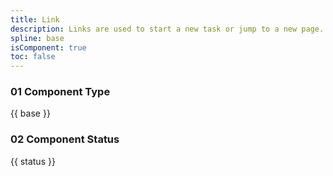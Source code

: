 ```yaml
---
title: Link 
description: Links are used to start a new task or jump to a new page.
spline: base
isComponent: true
toc: false
---
```


### 01 Component Type

{{ base }}

### 02 Component Status

{{ status }}
